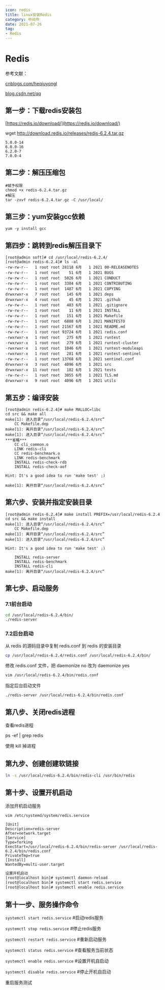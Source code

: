 ```yaml
---
icon: redis
title: linux安装Redis
category: 中间件
date: 2021-07-26
tag:
- Redis
---
```




# Redis

参考文献：

[cnblogs.com/heqiuyongl](https://www.cnblogs.com/heqiuyong/p/10463334.html)

[blog.csdn.net/qq](https://blog.csdn.net/qq_42476834/article/details/106033330)

## 第一步：下载redis安装包

[https://redis.io/download/](https://redis.io/download/)

wget http://download.redis.io/releases/redis-6.2.4.tar.gz

```ABAP
5.0.0-14
6.0.0-16
6.2.0-7
7.0.0-4
```



## 第二步：解压压缩包

```shell
#赋予权限
chmod +x redis-6.2.4.tar.gz
#解压
tar -zxvf redis-6.2.4.tar.gz -C /usr/local/
```



## 第三步：yum安装gcc依赖

```shell
yum -y install gcc
```



## 第四步：跳转到redis解压目录下

```shell
[root@admin soft]# cd /usr/local/redis-6.2.4/
[root@admin redis-6.2.4]# ls -al
-rw-rw-r--   1 root root 28118 6月   1 2021 00-RELEASENOTES
-rw-rw-r--   1 root root    51 6月   1 2021 BUGS
-rw-rw-r--   1 root root  5026 6月   1 2021 CONDUCT
-rw-rw-r--   1 root root  3384 6月   1 2021 CONTRIBUTING
-rw-rw-r--   1 root root  1487 6月   1 2021 COPYING
drwxrwxr-x   7 root root   145 6月   1 2021 deps
drwxrwxr-x   4 root root    45 6月   1 2021 .github
-rw-rw-r--   1 root root   483 6月   1 2021 .gitignore
-rw-rw-r--   1 root root    11 6月   1 2021 INSTALL
-rw-rw-r--   1 root root   151 6月   1 2021 Makefile
-rw-rw-r--   1 root root  6888 6月   1 2021 MANIFESTO
-rw-rw-r--   1 root root 21567 6月   1 2021 README.md
-rw-rw-r--   1 root root 93724 6月   1 2021 redis.conf
-rwxrwxr-x   1 root root   275 6月   1 2021 runtest
-rwxrwxr-x   1 root root   279 6月   1 2021 runtest-cluster
-rwxrwxr-x   1 root root  1046 6月   1 2021 runtest-moduleapi
-rwxrwxr-x   1 root root   281 6月   1 2021 runtest-sentinel
-rw-rw-r--   1 root root 13768 6月   1 2021 sentinel.conf
drwxrwxr-x   3 root root  4096 6月   1 2021 src
drwxrwxr-x  11 root root   182 6月   1 2021 tests
-rw-rw-r--   1 root root  3055 6月   1 2021 TLS.md
drwxrwxr-x   9 root root  4096 6月   1 2021 utils
```



## 第五步：编译安装

```shell
[root@admin redis-6.2.4]# make MALLOC=libc
cd src && make all
make[1]: 进入目录“/usr/local/redis-6.2.4/src”
    CC Makefile.dep
make[1]: 离开目录“/usr/local/redis-6.2.4/src”
make[1]: 进入目录“/usr/local/redis-6.2.4/src”
***省略***
    CC cli_common.o
    LINK redis-cli
    CC redis-benchmark.o
    LINK redis-benchmark
    INSTALL redis-check-rdb
    INSTALL redis-check-aof

Hint: It's a good idea to run 'make test' ;)

make[1]: 离开目录“/usr/local/redis-6.2.4/src”
```



## 第六步、安装并指定安装目录

```shell
[root@admin redis-6.2.4]# make install PREFIX=/usr/local/redis-6.2.4
cd src && make install
make[1]: 进入目录“/usr/local/redis-6.2.4/src”
    CC Makefile.dep
make[1]: 离开目录“/usr/local/redis-6.2.4/src”
make[1]: 进入目录“/usr/local/redis-6.2.4/src”

Hint: It's a good idea to run 'make test' ;)

    INSTALL redis-server
    INSTALL redis-benchmark
    INSTALL redis-cli
make[1]: 离开目录“/usr/local/redis-6.2.4/src”
```



## 第七步、启动服务

### 7.1前台启动

~~~bash
cd /usr/local/redis-6.2.4/bin/
./redis-server
~~~

### 7.2后台启动

从 redis 的源码目录中复制 redis.conf 到 redis 的安装目录

~~~bash
cp /usr/local/redis-6.2.4/redis.conf /usr/local/redis-6.2.4/bin/
~~~

修改 redis.conf 文件，把 daemonize no 改为 daemonize yes

~~~bash
vim /usr/local/redis-6.2.4/bin/redis.conf
~~~

指定后台启动文件

```shell
./redis-server /usr/local/redis-6.2.4/bin/redis.conf
```



## 第八步、关闭redis进程

查看redis进程

ps -ef | grep redis

使用 kill 掉进程



## 第九步、创建创建软链接

~~~bash
ln -s /usr/local/redis-6.2.4/bin/redis-cli /usr/bin/redis
~~~



## 第十步、设置开机启动

添加开机启动服务

`vim /etc/systemd/system/redis.service`

~~~shell
[Unit]
Description=redis-server
After=network.target
[Service]
Type=forking
ExecStart=/usr/local/redis-6.2.4/bin/redis-server /usr/local/redis-6.2.4/bin/redis.conf
PrivateTmp=true
[Install]
WantedBy=multi-user.target
~~~

~~~bash
设置开机启动
[root@localhost bin]# systemctl daemon-reload
[root@localhost bin]# systemctl start redis.service
[root@localhost bin]# systemctl enable redis.service
~~~

## 第十一步、服务操作命令

`systemctl start redis.service`   #启动redis服务

`systemctl stop redis.service`   #停止redis服务

`systemctl restart redis.service`   #重新启动服务

`systemctl status redis.service`   #查看服务当前状态

`systemctl enable redis.service`   #设置开机自启动

`systemctl disable redis.service`   #停止开机自启动



重启服务测试

